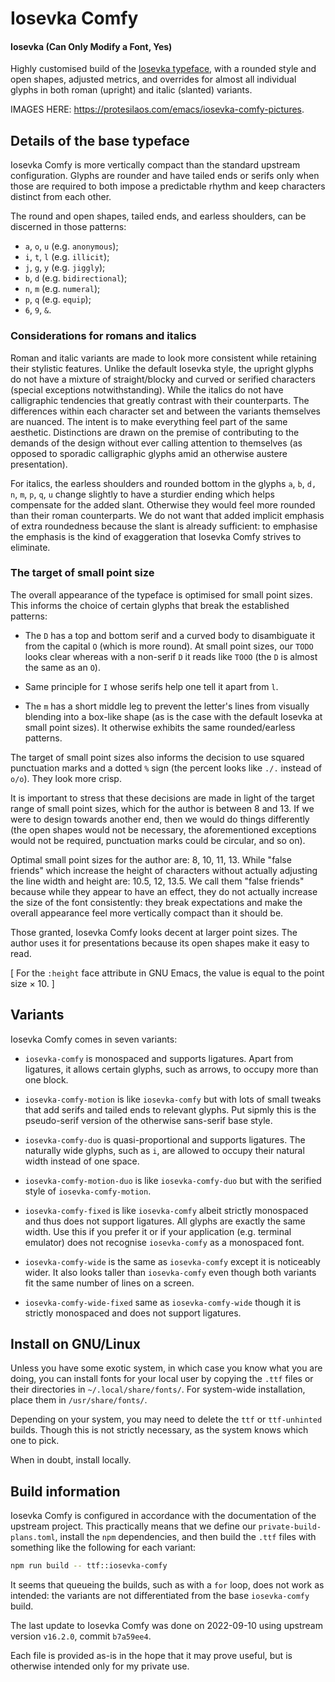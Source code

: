 # Iosevka Comfy
#### Iosevka (Can Only Modify a Font, Yes)

Highly customised build of the [Iosevka
typeface](https://github.com/be5invis/Iosevka), with a rounded style and
open shapes, adjusted metrics, and overrides for almost all individual
glyphs in both roman (upright) and italic (slanted) variants.

IMAGES HERE: <https://protesilaos.com/emacs/iosevka-comfy-pictures>.

## Details of the base typeface

Iosevka Comfy is more vertically compact than the standard upstream
configuration.  Glyphs are rounder and have tailed ends or serifs only
when those are required to both impose a predictable rhythm and keep
characters distinct from each other.

The round and open shapes, tailed ends, and earless shoulders, can be
discerned in those patterns:

* `a`, `o`, `u` (e.g. `anonymous`);
* `i`, `t`, `l` (e.g. `illicit`);
* `j`, `g`, `y` (e.g. `jiggly`);
* `b`, `d` (e.g. `bidirectional`);
* `n`, `m` (e.g. `numeral`);
* `p`, `q` (e.g. `equip`);
* `6`, `9`, `&`.

### Considerations for romans and italics

Roman and italic variants are made to look more consistent while
retaining their stylistic features.  Unlike the default Iosevka style,
the upright glyphs do not have a mixture of straight/blocky and curved
or serified characters (special exceptions notwithstanding).  While the
italics do not have calligraphic tendencies that greatly contrast with
their counterparts.  The differences within each character set and
between the variants themselves are nuanced.  The intent is to make
everything feel part of the same aesthetic.  Distinctions are drawn on
the premise of contributing to the demands of the design without ever
calling attention to themselves (as opposed to sporadic calligraphic
glyphs amid an otherwise austere presentation).

For italics, the earless shoulders and rounded bottom in the glyphs `a`,
`b`, `d,` `n`, `m`, `p`, `q`, `u` change slightly to have a sturdier
ending which helps compensate for the added slant.  Otherwise they would
feel more rounded than their roman counterparts.  We do not want that
added implicit emphasis of extra roundedness because the slant is
already sufficient: to emphasise the emphasis is the kind of
exaggeration that Iosevka Comfy strives to eliminate.

### The target of small point size

The overall appearance of the typeface is optimised for small point
sizes.  This informs the choice of certain glyphs that break the
established patterns:

* The `D` has a top and bottom serif and a curved body to disambiguate
  it from the capital `O` (which is more round).  At small point sizes,
  our `TODO` looks clear whereas with a non-serif `D` it reads like
  `TOOO` (the `D` is almost the same as an `O`).

* Same principle for `I` whose serifs help one tell it apart from `l`.

* The `m` has a short middle leg to prevent the letter's lines from
  visually blending into a box-like shape (as is the case with the
  default Iosevka at small point sizes).  It otherwise exhibits the same
  rounded/earless patterns.

The target of small point sizes also informs the decision to use squared
punctuation marks and a dotted `%` sign (the percent looks like `./.`
instead of `o/o`).  They look more crisp.

It is important to stress that these decisions are made in light of the
target range of small point sizes, which for the author is between 8
and 13.  If we were to design towards another end, then we would do
things differently (the open shapes would not be necessary, the
aforementioned exceptions would not be required, punctuation marks could
be circular, and so on).

Optimal small point sizes for the author are: 8, 10, 11, 13.  While
"false friends" which increase the height of characters without actually
adjusting the line width and height are: 10.5, 12, 13.5.  We call them
"false friends" because while they appear to have an effect, they do not
actually increase the size of the font consistently: they break
expectations and make the overall appearance feel more vertically
compact than it should be.

Those granted, Iosevka Comfy looks decent at larger point sizes.  The
author uses it for presentations because its open shapes make it easy to
read.

[ For the `:height` face attribute in GNU Emacs, the value is equal to
  the point size × 10. ]

## Variants

Iosevka Comfy comes in seven variants:

* `iosevka-comfy` is monospaced and supports ligatures.  Apart from
  ligatures, it allows certain glyphs, such as arrows, to occupy more
  than one block.

* `iosevka-comfy-motion` is like `iosevka-comfy` but with lots of small
  tweaks that add serifs and tailed ends to relevant glyphs.  Put sipmly
  this is the pseudo-serif version of the otherwise sans-serif base
  style.

* `iosevka-comfy-duo` is quasi-proportional and supports ligatures.  The
  naturally wide glyphs, such as `i`, are allowed to occupy their
  natural width instead of one space.

* `iosevka-comfy-motion-duo` is like `iosevka-comfy-duo` but with the
  serified style of `iosevka-comfy-motion`.

* `iosevka-comfy-fixed` is like `iosevka-comfy` albeit strictly
  monospaced and thus does not support ligatures.  All glyphs are
  exactly the same width.  Use this if you prefer it or if your
  application (e.g. terminal emulator) does not recognise
  `iosevka-comfy` as a monospaced font.

* `iosevka-comfy-wide` is the same as `iosevka-comfy` except it is
  noticeably wider.  It also looks taller than `iosevka-comfy` even
  though both variants fit the same number of lines on a screen.

* `iosevka-comfy-wide-fixed` same as `iosevka-comfy-wide` though it is
  strictly monospaced and does not support ligatures.

## Install on GNU/Linux

Unless you have some exotic system, in which case you know what you are
doing, you can install fonts for your local user by copying the `.ttf`
files or their directories in `~/.local/share/fonts/`.  For system-wide
installation, place them in `/usr/share/fonts/`.

Depending on your system, you may need to delete the `ttf` or
`ttf-unhinted` builds.  Though this is not strictly necessary, as the
system knows which one to pick.

When in doubt, install locally.

## Build information

Iosevka Comfy is configured in accordance with the documentation of the
upstream project.  This practically means that we define our
`private-build-plans.toml`, install the `npm` dependencies, and then
build the `.ttf` files with something like the following for each
variant:

```sh
npm run build -- ttf::iosevka-comfy
```

It seems that queueing the builds, such as with a `for` loop, does not
work as intended: the variants are not differentiated from the base
`iosevka-comfy` build.

The last update to Iosevka Comfy was done on 2022-09-10 using upstream
version `v16.2.0`, commit `b7a59ee4`.

Each file is provided as-is in the hope that it may prove useful, but
is otherwise intended only for my private use.
